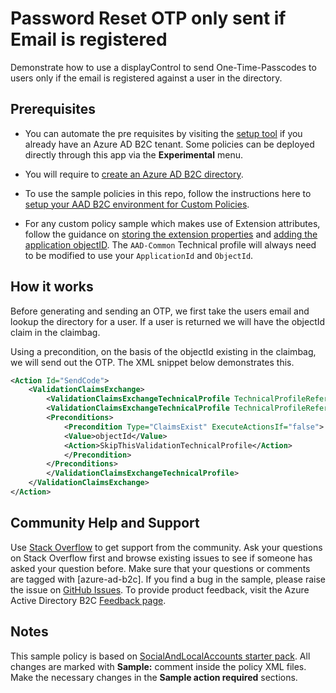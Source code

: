 # Password Reset OTP only sent if Email is registered

Demonstrate how to use a displayControl to send One-Time-Passcodes to users only if the email is registered against a user in the directory.

## Prerequisites
- You can automate the pre requisites by visiting the [setup tool](https://aka.ms/iefsetup) if you already have an Azure AD B2C tenant. Some policies can be deployed directly through this app via the **Experimental** menu.

- You will require to [create an Azure AD B2C directory](https://docs.microsoft.com/azure/active-directory-b2c/tutorial-create-tenant).

- To use the sample policies in this repo, follow the instructions here to [setup your AAD B2C environment for Custom Policies](https://docs.microsoft.com/azure/active-directory-b2c/active-directory-b2c-get-started-custom).

- For any custom policy sample which makes use of Extension attributes, follow the guidance on [storing the extension properties](https://docs.microsoft.com/en-us/azure/active-directory-b2c/active-directory-b2c-create-custom-attributes-profile-edit-custom#create-a-new-application-to-store-the-extension-properties) and [adding the application objectID](https://docs.microsoft.com/en-us/azure/active-directory-b2c/active-directory-b2c-create-custom-attributes-profile-edit-custom#modify-your-custom-policy-to-add-the-applicationobjectid). The `AAD-Common` Technical profile will always need to be modified to use your `ApplicationId` and `ObjectId`.
## How it works
Before generating and sending an OTP, we first take the users email and lookup the directory for a user. If a user is returned we will have the objectId claim in the claimbag. 

Using a precondition, on the basis of the objectId existing in the claimbag, we will send out the OTP. The XML snippet below demonstrates this.

```xml
<Action Id="SendCode">
    <ValidationClaimsExchange>
        <ValidationClaimsExchangeTechnicalProfile TechnicalProfileReferenceId="AAD-UserReadUsingEmailAddress-emailAddress" />
        <ValidationClaimsExchangeTechnicalProfile TechnicalProfileReferenceId="AadSspr-SendCode">
        <Preconditions>
            <Precondition Type="ClaimsExist" ExecuteActionsIf="false">
            <Value>objectId</Value>
            <Action>SkipThisValidationTechnicalProfile</Action>
            </Precondition>
        </Preconditions>
        </ValidationClaimsExchangeTechnicalProfile>
    </ValidationClaimsExchange>
</Action>
```


## Community Help and Support
Use [Stack Overflow](https://stackoverflow.com/questions/tagged/azure-ad-b2c) to get support from the community. Ask your questions on Stack Overflow first and browse existing issues to see if someone has asked your question before. Make sure that your questions or comments are tagged with [azure-ad-b2c].
If you find a bug in the sample, please raise the issue on [GitHub Issues](https://github.com/azure-ad-b2c/samples/issues).
To provide product feedback, visit the Azure Active Directory B2C [Feedback page](https://feedback.azure.com/forums/169401-azure-active-directory?category_id=160596).

## Notes
This sample policy is based on [SocialAndLocalAccounts starter pack](https://github.com/Azure-Samples/active-directory-b2c-custom-policy-starterpack/tree/master/SocialAndLocalAccounts). All changes are marked with **Sample:** comment inside the policy XML files. Make the necessary changes in the **Sample action required** sections. 
